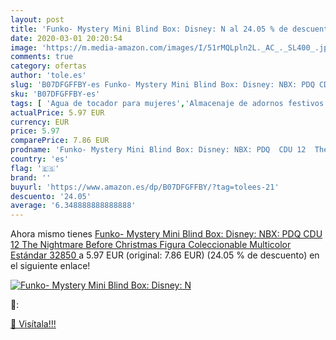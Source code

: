 ```yaml
---
layout: post
title: 'Funko- Mystery Mini Blind Box: Disney: N al 24.05 % de descuento'
date: 2020-03-01 20:20:54
image: 'https://m.media-amazon.com/images/I/51rMQLpln2L._AC_._SL400_.jpg'
comments: true
category: ofertas
author: 'tole.es'
slug: 'B07DFGFFBY-es Funko- Mystery Mini Blind Box: Disney: NBX: PDQ CDU 12 The...'
sku: 'B07DFGFFBY-es'
tags: [ 'Agua de tocador para mujeres','Almacenaje de adornos festivos','Almacenamiento y organización','Belleza','Fragancias para mujeres','Hogar y cocina','Iluminación','Iluminación de interior','Iluminación decorativa y para usos específicos de interior','Juguetes','Juguetes electrónicos','Juguetes y juegos','Perfumes y fragancias','Velas eléctricas y LED','Videojuegos para niños','christmas', ]
actualPrice: 5.97 EUR
currency: EUR
price: 5.97
comparePrice: 7.86 EUR
prodname: 'Funko- Mystery Mini Blind Box: Disney: NBX: PDQ  CDU 12  The Nightmare Before Christmas Figura Coleccionable  Multicolor  Estándar  32850 '
country: 'es'
flag: '🇪🇸'
brand: ''
buyurl: 'https://www.amazon.es/dp/B07DFGFFBY/?tag=tolees-21'
descuento: '24.05'
average: '6.348888888888888'
---
```


Ahora mismo tienes [Funko- Mystery Mini Blind Box: Disney: NBX: PDQ  CDU 12  The Nightmare Before Christmas Figura Coleccionable  Multicolor  Estándar  32850 ](https://www.amazon.es/dp/B07DFGFFBY/?tag=tolees-21) a 5.97 EUR (original: 7.86 EUR) (24.05 %  de descuento) en el siguiente enlace!

[![Funko- Mystery Mini Blind Box: Disney: N](https://m.media-amazon.com/images/I/51rMQLpln2L._AC_._SL400_.jpg)](https://www.amazon.es/dp/B07DFGFFBY/?tag=tolees-21)

🔎:


[🛒 Visítala!!!](https://www.amazon.es/dp/B07DFGFFBY/?tag=tolees-21)
